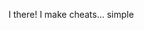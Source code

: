 I there! I make cheats... simple

<!---
TheUltimateCheater000/TheUltimateCheater000 is a ✨ special ✨ repository because its `README.md` (this file) appears on your GitHub profile.
You can click the Preview link to take a look at your changes.
--->
